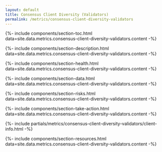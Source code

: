 ```yaml
---
layout: default
title: Consensus Client Diversity (Validators)
permalink: /metrics/consensus-client-diversity-validators
---
```



{%- include components/section-toc.html 
	data=site.data.metrics.consensus-client-diversity-validators.content -%}

{%- include components/section-description.html 
	data=site.data.metrics.consensus-client-diversity-validators.content -%}

{%- include components/section-health.html 
	data=site.data.metrics.consensus-client-diversity-validators.content -%}

{%- include components/section-data.html 
	data=site.data.metrics.consensus-client-diversity-validators.content -%}

{%- include components/section-risks.html 
	data=site.data.metrics.consensus-client-diversity-validators.content -%}

{%- include components/section-take-action.html 
	data=site.data.metrics.consensus-client-diversity-validators.content -%}

{%- include partials/metrics/consensus-client-diversity-validators/client-info.html -%}

{%- include components/section-resources.html 
	data=site.data.metrics.consensus-client-diversity-validators.content -%}

